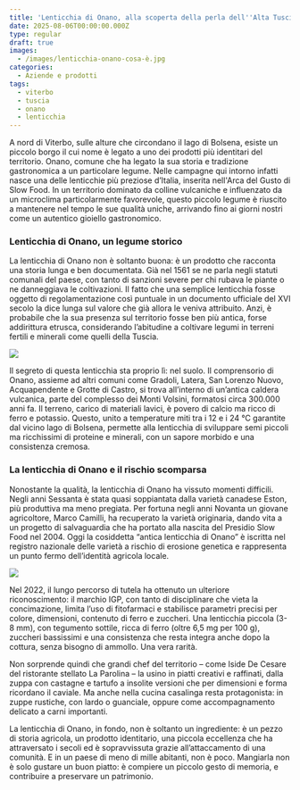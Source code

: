```yaml
---
title: 'Lenticchia di Onano, alla scoperta della perla dell''Alta Tuscia'
date: 2025-08-06T00:00:00.000Z
type: regular
draft: true
images:
  - /images/lenticchia-onano-cosa-è.jpg
categories:
  - Aziende e prodotti
tags:
  - viterbo
  - tuscia
  - onano
  - lenticchia
---
```


A nord di Viterbo, sulle alture che circondano il lago di Bolsena, esiste un piccolo borgo il cui nome è legato a uno dei prodotti più identitari del territorio. Onano, comune che ha legato la sua storia e tradizione gastronomica a un particolare legume. Nelle campagne qui intorno infatti nasce una delle lenticchie più preziose d’Italia, inserita nell'Arca del Gusto di Slow Food. In un territorio dominato da colline vulcaniche e influenzato da un microclima particolarmente favorevole, questo piccolo legume è riuscito a mantenere nel tempo le sue qualità uniche, arrivando fino ai giorni nostri come un autentico gioiello gastronomico.

### Lenticchia di Onano, un legume storico

La lenticchia di Onano non è soltanto buona: è un prodotto che racconta una storia lunga e ben documentata. Già nel 1561 se ne parla negli statuti comunali del paese, con tanto di sanzioni severe per chi rubava le piante o ne danneggiava le coltivazioni. Il fatto che una semplice lenticchia fosse oggetto di regolamentazione così puntuale in un documento ufficiale del XVI secolo la dice lunga sul valore che già allora le veniva attribuito. Anzi, è probabile che la sua presenza sul territorio fosse ben più antica, forse addirittura etrusca, considerando l’abitudine a coltivare legumi in terreni fertili e minerali come quelli della Tuscia.

![](/images/lenticchia-onano-storia-viterbo.jpg)

Il segreto di questa lenticchia sta proprio lì: nel suolo. Il comprensorio di Onano, assieme ad altri comuni come Gradoli, Latera, San Lorenzo Nuovo, Acquapendente e Grotte di Castro, si trova all’interno di un’antica caldera vulcanica, parte del complesso dei Monti Volsini, formatosi circa 300.000 anni fa. Il terreno, carico di materiali lavici, è povero di calcio ma ricco di ferro e potassio. Questo, unito a temperature miti tra i 12 e i 24 °C garantite dal vicino lago di Bolsena, permette alla lenticchia di sviluppare semi piccoli ma ricchissimi di proteine e minerali, con un sapore morbido e una consistenza cremosa.

### La lenticchia di Onano e il rischio scomparsa

Nonostante la qualità, la lenticchia di Onano ha vissuto momenti difficili. Negli anni Sessanta è stata quasi soppiantata dalla varietà canadese Eston, più produttiva ma meno pregiata. Per fortuna negli anni Novanta un giovane agricoltore, Marco Camilli, ha recuperato la varietà originaria, dando vita a un progetto di salvaguardia che ha portato alla nascita del Presidio Slow Food nel 2004. Oggi la cosiddetta “antica lenticchia di Onano” è iscritta nel registro nazionale delle varietà a rischio di erosione genetica e rappresenta un punto fermo dell’identità agricola locale.

![](/images/lenticchia-onano-zuppa.jpg)

Nel 2022, il lungo percorso di tutela ha ottenuto un ulteriore riconoscimento: il marchio IGP, con tanto di disciplinare che vieta la concimazione, limita l’uso di fitofarmaci e stabilisce parametri precisi per colore, dimensioni, contenuto di ferro e zuccheri. Una lenticchia piccola (3-8 mm), con tegumento sottile, ricca di ferro (oltre 6,5 mg per 100 g), zuccheri bassissimi e una consistenza che resta integra anche dopo la cottura, senza bisogno di ammollo. Una vera rarità.

Non sorprende quindi che grandi chef del territorio – come Iside De Cesare del ristorante stellato La Parolina – la usino in piatti creativi e raffinati, dalla zuppa con castagne e tartufo a insolite versioni che per dimensioni e forma ricordano il caviale. Ma anche nella cucina casalinga resta protagonista: in zuppe rustiche, con lardo o guanciale, oppure come accompagnamento delicato a carni importanti.

La lenticchia di Onano, in fondo, non è soltanto un ingrediente: è un pezzo di storia agricola, un prodotto identitario, una piccola eccellenza che ha attraversato i secoli ed è sopravvissuta grazie all’attaccamento di una comunità. E in un paese di meno di mille abitanti, non è poco. Mangiarla non è solo gustare un buon piatto: è compiere un piccolo gesto di memoria, e contribuire a preservare un patrimonio.
